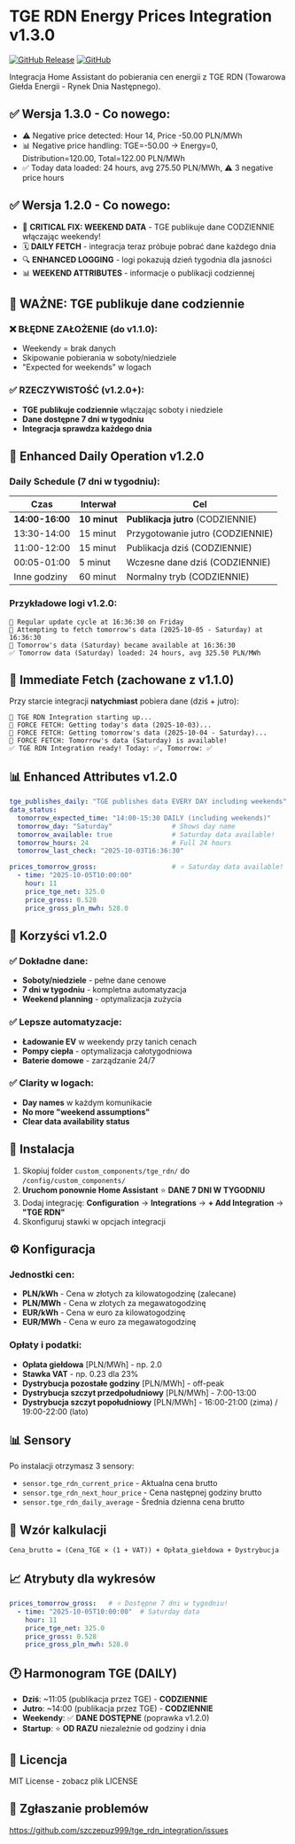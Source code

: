 # TGE RDN Energy Prices Integration v1.3.0

[![GitHub Release](https://img.shields.io/github/release/szczepuz999/tge_rdn_integration.svg?style=flat-square)](https://github.com/szczepuz999/tge_rdn_integration/releases)
[![GitHub](https://img.shields.io/github/license/szczepuz999/tge_rdn_integration.svg?style=flat-square)](LICENSE)

Integracja Home Assistant do pobierania cen energii z TGE RDN (Towarowa Giełda Energii - Rynek Dnia Następnego).


## ✅ Wersja 1.3.0 - Co nowego:

- ⚠️ Negative price detected: Hour 14, Price -50.00 PLN/MWh
- 📊 Negative price handling: TGE=-50.00 → Energy=0, Distribution=120.00, Total=122.00 PLN/MWh
- ✅ Today data loaded: 24 hours, avg 275.50 PLN/MWh, ⚠️ 3 negative price hours



## ✅ Wersja 1.2.0 - Co nowego:

- 📅 **CRITICAL FIX: WEEKEND DATA** - TGE publikuje dane CODZIENNIE włączając weekendy!
- 🗓️ **DAILY FETCH** - integracja teraz próbuje pobrać dane każdego dnia
- 🔍 **ENHANCED LOGGING** - logi pokazują dzień tygodnia dla jasności
- 📊 **WEEKEND ATTRIBUTES** - informacje o publikacji codziennej

## 📅 WAŻNE: TGE publikuje dane codziennie

### ❌ BŁĘDNE ZAŁOŻENIE (do v1.1.0):
- Weekendy = brak danych
- Skipowanie pobierania w soboty/niedziele 
- "Expected for weekends" w logach

### ✅ RZECZYWISTOŚĆ (v1.2.0+):
- **TGE publikuje codziennie** włączając soboty i niedziele
- **Dane dostępne 7 dni w tygodniu**
- **Integracja sprawdza każdego dnia**

## 🚀 Enhanced Daily Operation v1.2.0

### Daily Schedule (7 dni w tygodniu):
| Czas | Interwał | Cel |
|------|----------|-----|
| **14:00-16:00** | **10 minut** | **Publikacja jutro** (CODZIENNIE) |
| 13:30-14:00 | 15 minut | Przygotowanie jutro (CODZIENNIE) |
| 11:00-12:00 | 15 minut | Publikacja dziś (CODZIENNIE) |
| 00:05-01:00 | 5 minut | Wczesne dane dziś (CODZIENNIE) |
| Inne godziny | 60 minut | Normalny tryb (CODZIENNIE) |

### Przykładowe logi v1.2.0:
```
🔄 Regular update cycle at 16:36:30 on Friday
📡 Attempting to fetch tomorrow's data (2025-10-05 - Saturday) at 16:36:30
🎉 Tomorrow's data (Saturday) became available at 16:36:30
✅ Tomorrow data (Saturday) loaded: 24 hours, avg 325.50 PLN/MWh
```

## 🚀 Immediate Fetch (zachowane z v1.1.0)

Przy starcie integracji **natychmiast** pobiera dane (dziś + jutro):
```
🚀 TGE RDN Integration starting up...
📡 FORCE FETCH: Getting today's data (2025-10-03)...
📡 FORCE FETCH: Getting tomorrow's data (2025-10-04 - Saturday)...
🎉 FORCE FETCH: Tomorrow's data (Saturday) is available!
✅ TGE RDN Integration ready! Today: ✅, Tomorrow: ✅
```

## 📊 Enhanced Attributes v1.2.0

```yaml
tge_publishes_daily: "TGE publishes data EVERY DAY including weekends"
data_status:
  tomorrow_expected_time: "14:00-15:30 DAILY (including weekends)"
  tomorrow_day: "Saturday"               # Shows day name
  tomorrow_available: true               # Saturday data available!
  tomorrow_hours: 24                     # Full 24 hours
  tomorrow_last_check: "2025-10-03T16:36:30"

prices_tomorrow_gross:                   # ⭐ Saturday data available!
  - time: "2025-10-05T10:00:00"
    hour: 11
    price_tge_net: 325.0
    price_gross: 0.528
    price_gross_pln_mwh: 528.0
```

## 🎯 Korzyści v1.2.0

### ✅ Dokładne dane:
- **Soboty/niedziele** - pełne dane cenowe
- **7 dni w tygodniu** - kompletna automatyzacja
- **Weekend planning** - optymalizacja zużycia

### ✅ Lepsze automatyzacje:
- **Ładowanie EV** w weekendy przy tanich cenach
- **Pompy ciepła** - optymalizacja całotygodniowa  
- **Baterie domowe** - zarządzanie 24/7

### ✅ Clarity w logach:
- **Day names** w każdym komunikacie
- **No more "weekend assumptions"**
- **Clear data availability status**

## 🚀 Instalacja

1. Skopiuj folder `custom_components/tge_rdn/` do `/config/custom_components/`
2. **Uruchom ponownie Home Assistant** ⭐ **DANE 7 DNI W TYGODNIU**
3. Dodaj integrację: **Configuration** → **Integrations** → **+ Add Integration** → **"TGE RDN"**
4. Skonfiguruj stawki w opcjach integracji

## ⚙️ Konfiguracja

### Jednostki cen:
- **PLN/kWh** - Cena w złotych za kilowatogodzinę (zalecane)
- **PLN/MWh** - Cena w złotych za megawatogodzinę
- **EUR/kWh** - Cena w euro za kilowatogodzinę
- **EUR/MWh** - Cena w euro za megawatogodzinę

### Opłaty i podatki:
- **Opłata giełdowa** [PLN/MWh] - np. 2.0
- **Stawka VAT** - np. 0.23 dla 23%
- **Dystrybucja pozostałe godziny** [PLN/MWh] - off-peak
- **Dystrybucja szczyt przedpołudniowy** [PLN/MWh] - 7:00-13:00  
- **Dystrybucja szczyt popołudniowy** [PLN/MWh] - 16:00-21:00 (zima) / 19:00-22:00 (lato)

## 📊 Sensory

Po instalacji otrzymasz 3 sensory:

- `sensor.tge_rdn_current_price` - Aktualna cena brutto
- `sensor.tge_rdn_next_hour_price` - Cena następnej godziny brutto  
- `sensor.tge_rdn_daily_average` - Średnia dzienna cena brutto

## 🧮 Wzór kalkulacji

```
Cena_brutto = (Cena_TGE × (1 + VAT)) + Opłata_giełdowa + Dystrybucja
```

## 📈 Atrybuty dla wykresów

```yaml
prices_tomorrow_gross:   # ⭐ Dostępne 7 dni w tygodniu!
  - time: "2025-10-05T10:00:00"  # Saturday data
    hour: 11
    price_tge_net: 325.0
    price_gross: 0.528
    price_gross_pln_mwh: 528.0
```

## 🕐 Harmonogram TGE (DAILY)

- **Dziś**: ~11:05 (publikacja przez TGE) - **CODZIENNIE**
- **Jutro**: ~14:00 (publikacja przez TGE) - **CODZIENNIE** 
- **Weekendy**: ✅ **DANE DOSTĘPNE** (poprawka v1.2.0)
- **Startup**: ⭐ **OD RAZU** niezależnie od godziny i dnia

## 📄 Licencja

MIT License - zobacz plik LICENSE

## 🐛 Zgłaszanie problemów

https://github.com/szczepuz999/tge_rdn_integration/issues
